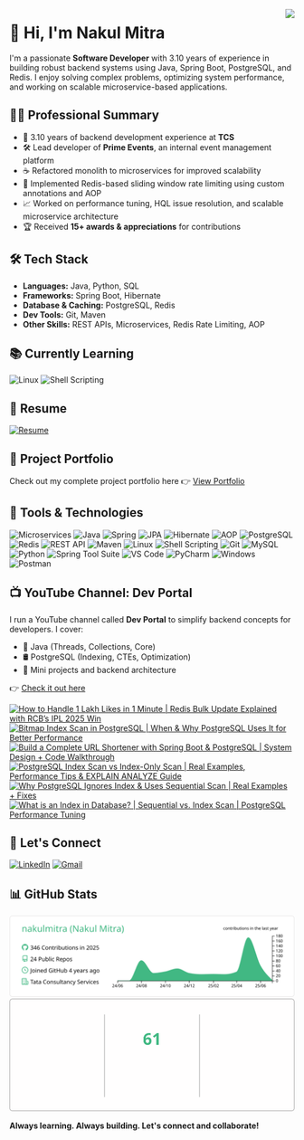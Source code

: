 <p>
  <img src="https://komarev.com/ghpvc/?username=nakulmitra&label=Profile%20views&color=0e75b6&style=for-the-badge" align="right"/>
</p>

# 👋 Hi, I'm Nakul Mitra

I'm a passionate **Software Developer** with 3.10 years of experience in building robust backend systems using Java, Spring Boot, PostgreSQL, and Redis. I enjoy solving complex problems, optimizing system performance, and working on scalable microservice-based applications.


## 🧑‍💼 Professional Summary

- 💼 3.10 years of backend development experience at **TCS**
- 🛠️ Lead developer of **Prime Events**, an internal event management platform
- ☕ Refactored monolith to microservices for improved scalability
- 🚀 Implemented Redis-based sliding window rate limiting using custom annotations and AOP
- 📈 Worked on performance tuning, HQL issue resolution, and scalable microservice architecture
- 🏆 Received **15+ awards & appreciations** for contributions


## 🛠️ Tech Stack

- **Languages:** Java, Python, SQL  
- **Frameworks:** Spring Boot, Hibernate  
- **Database & Caching:** PostgreSQL, Redis  
- **Dev Tools:** Git, Maven  
- **Other Skills:** REST APIs, Microservices, Redis Rate Limiting, AOP


## 📚 Currently Learning

![Linux](https://img.shields.io/badge/Linux-Command%20Line-blue?logo=linux)
![Shell Scripting](https://img.shields.io/badge/Shell-Scripting-lightgrey?logo=gnu-bash)


## 📄 Resume

[![Resume](https://img.shields.io/badge/Resume-View_PDF-FF0000?logo=adobeacrobatreader&logoColor=white)](https://github.com/nakulmitra/nakulmitra/blob/master/resume/Nakul-Mitra-Resume.pdf)


## 💼 Project Portfolio

Check out my complete project portfolio here 👉 [View Portfolio](https://github.com/nakulmitra/project-portfolio)


## 🧰 Tools & Technologies

![Microservices](https://img.shields.io/badge/Microservices-Distributed%20Architecture-blue?logo=docker&logoColor=white)
![Java](https://img.shields.io/badge/Java-Backend%20Development-orange?logo=openjdk&logoColor=white)
![Spring](https://img.shields.io/badge/Spring-Spring%20Boot-6DB33F?logo=spring&logoColor=white)
![JPA](https://img.shields.io/badge/JPA-Hibernate-59666C?logo=hibernate&logoColor=white)
![Hibernate](https://img.shields.io/badge/Hibernate-ORM-59666C?logo=hibernate&logoColor=white)
![AOP](https://img.shields.io/badge/AOP-Crosscutting%20Concern-6DB33F?logo=spring&logoColor=white)
![PostgreSQL](https://img.shields.io/badge/PostgreSQL-Relational%20Database-336791?logo=postgresql&logoColor=white)
![Redis](https://img.shields.io/badge/Redis-InMemory%20Store-DC382D?logo=redis&logoColor=white)
![REST API](https://img.shields.io/badge/REST-API-0e8a16?logo=flask&logoColor=white)
![Maven](https://img.shields.io/badge/Maven-Build%20Tool-C71A36?logo=apachemaven&logoColor=white)
![Linux](https://img.shields.io/badge/Linux-Command%20Line-black?logo=linux)
![Shell Scripting](https://img.shields.io/badge/Shell-Scripting-lightgrey?logo=gnu-bash)
![Git](https://img.shields.io/badge/Git-Version%20Control-F05032?logo=git&logoColor=white)
![MySQL](https://img.shields.io/badge/MySQL-Relational%20Database-4479A1?logo=mysql&logoColor=white)
![Python](https://img.shields.io/badge/Python-Backend%20Development-3776AB?logo=python&logoColor=white)
![Spring Tool Suite](https://img.shields.io/badge/STS-Spring%20Tool%20Suite-6DB33F?logo=spring&logoColor=white)
![VS Code](https://img.shields.io/badge/VS%20Code-Code%20Editor-007ACC?logo=visualstudiocode&logoColor=white)
![PyCharm](https://img.shields.io/badge/PyCharm-Python%20IDE-000000?logo=pycharm&logoColor=white)
![Windows](https://img.shields.io/badge/Windows-Operating%20System-0078D6?logo=windows&logoColor=white)
![Postman](https://img.shields.io/badge/Postman-API%20Testing-FF6C37?logo=postman&logoColor=white)


## 📺 YouTube Channel: Dev Portal

I run a YouTube channel called **Dev Portal** to simplify backend concepts for developers. I cover:

- 🧵 Java (Threads, Collections, Core)
- 🛢️ PostgreSQL (Indexing, CTEs, Optimization)
- 🧪 Mini projects and backend architecture

👉 [Check it out here](https://www.youtube.com/@DevPortal2114)

<!-- BEGIN YOUTUBE-CARDS -->
[![How to Handle 1 Lakh Likes in 1 Minute | Redis Bulk Update Explained with RCB’s IPL 2025 Win](https://ytcards.demolab.com/?id=ChyRAH-0xGE&title=How+to+Handle+1+Lakh+Likes+in+1+Minute+%7C+Redis+Bulk+Update+Explained+with+RCB%E2%80%99s+IPL+2025+Win&lang=en&timestamp=1749440100&background_color=%230d1117&title_color=%23ffffff&stats_color=%23dedede&max_title_lines=1&width=250&border_radius=5 "How to Handle 1 Lakh Likes in 1 Minute | Redis Bulk Update Explained with RCB’s IPL 2025 Win")](https://www.youtube.com/watch?v=ChyRAH-0xGE)
[![Bitmap Index Scan in PostgreSQL | When & Why PostgreSQL Uses It for Better Performance](https://ytcards.demolab.com/?id=ew49CGzwXgs&title=Bitmap+Index+Scan+in+PostgreSQL+%7C+When+%26+Why+PostgreSQL+Uses+It+for+Better+Performance&lang=en&timestamp=1748837703&background_color=%230d1117&title_color=%23ffffff&stats_color=%23dedede&max_title_lines=1&width=250&border_radius=5 "Bitmap Index Scan in PostgreSQL | When & Why PostgreSQL Uses It for Better Performance")](https://www.youtube.com/watch?v=ew49CGzwXgs)
[![Build a Complete URL Shortener with Spring Boot & PostgreSQL | System Design + Code Walkthrough](https://ytcards.demolab.com/?id=kCU15VO8ArM&title=Build+a+Complete+URL+Shortener+with+Spring+Boot+%26+PostgreSQL+%7C+System+Design+%2B+Code+Walkthrough&lang=en&timestamp=1748232909&background_color=%230d1117&title_color=%23ffffff&stats_color=%23dedede&max_title_lines=1&width=250&border_radius=5 "Build a Complete URL Shortener with Spring Boot & PostgreSQL | System Design + Code Walkthrough")](https://www.youtube.com/watch?v=kCU15VO8ArM)
[![PostgreSQL Index Scan vs Index-Only Scan | Real Examples, Performance Tips & EXPLAIN ANALYZE Guide](https://ytcards.demolab.com/?id=ZxqfSDND5bg&title=PostgreSQL+Index+Scan+vs+Index-Only+Scan+%7C+Real+Examples%2C+Performance+Tips+%26+EXPLAIN+ANALYZE+Guide&lang=en&timestamp=1747628101&background_color=%230d1117&title_color=%23ffffff&stats_color=%23dedede&max_title_lines=1&width=250&border_radius=5 "PostgreSQL Index Scan vs Index-Only Scan | Real Examples, Performance Tips & EXPLAIN ANALYZE Guide")](https://www.youtube.com/watch?v=ZxqfSDND5bg)
[![Why PostgreSQL Ignores Index & Uses Sequential Scan | Real Examples + Fixes](https://ytcards.demolab.com/?id=A0Z8igAwwdI&title=Why+PostgreSQL+Ignores+Index+%26+Uses+Sequential+Scan+%7C+Real+Examples+%2B+Fixes&lang=en&timestamp=1747055340&background_color=%230d1117&title_color=%23ffffff&stats_color=%23dedede&max_title_lines=1&width=250&border_radius=5 "Why PostgreSQL Ignores Index & Uses Sequential Scan | Real Examples + Fixes")](https://www.youtube.com/watch?v=A0Z8igAwwdI)
[![What is an Index in Database? | Sequential vs. Index Scan | PostgreSQL Performance Tuning](https://ytcards.demolab.com/?id=whHvqayU38c&title=What+is+an+Index+in+Database%3F+%7C+Sequential+vs.+Index+Scan+%7C+PostgreSQL+Performance+Tuning&lang=en&timestamp=1746450105&background_color=%230d1117&title_color=%23ffffff&stats_color=%23dedede&max_title_lines=1&width=250&border_radius=5 "What is an Index in Database? | Sequential vs. Index Scan | PostgreSQL Performance Tuning")](https://www.youtube.com/watch?v=whHvqayU38c)
<!-- END YOUTUBE-CARDS -->


## 🤝 Let's Connect

[![LinkedIn](https://img.shields.io/badge/LinkedIn-Follow-blue?logo=linkedin)](https://www.linkedin.com/in/nakul-mitra-microservices-spring-boot-java-postgresql/)
[![Gmail](https://img.shields.io/badge/Gmail-Email-D14836?logo=gmail&logoColor=white)](mailto:nakulmitra2114@gmail.com)


## 📊 GitHub Stats

<p align="center">
  <!-- <img src="https://github-readme-stats.vercel.app/api?username=nakulmitra&show_icons=true&theme=vue" /> -->
  <!-- <img src="https://github-profile-summary-cards.vercel.app/api/cards/profile-details?username=nakulmitra&theme=vue" /> -->
  <img src="assets/profile-summary.svg" alt="GitHub Profile Summary" />
  <!-- <img src="https://github-readme-streak-stats.herokuapp.com?user=nakulmitra&theme=vue" /> -->
  <img src="assets/streak-stats.svg" alt="GitHub Streak Stats" />
</p>

<!-- ## 🧾 Recent Commits -->

<!-- [![GitHub Activity Graph](https://github-readme-activity-graph.vercel.app/graph?username=nakulmitra&theme=vue)](https://github.com/nakulmitra) -->

**Always learning. Always building. Let's connect and collaborate!**